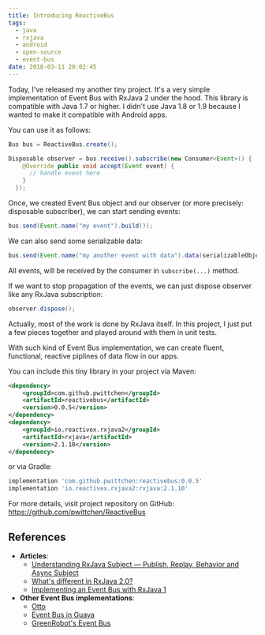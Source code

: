```yaml
---
title: Introducing ReactiveBus
tags:
  - java
  - rxjava
  - android
  - open-source
  - event-bus
date: 2018-03-11 20:02:45
---
```


Today, I've released my another tiny project. It's a very simple implementation of Event Bus with RxJava 2 under the hood. This library is compatible with Java 1.7 or higher. I didn't use Java 1.8 or 1.9 because I wanted to make it compatible with Android apps.

You can use it as follows:

```java
Bus bus = ReactiveBus.create();

Disposable observer = bus.receive().subscribe(new Consumer<Event>() {
    @Override public void accept(Event event) {
      // handle event here
    }
  });
```

Once, we created Event Bus object and our observer (or more precisely: disposable subscriber), we can start sending events:

```java
bus.send(Event.name("my event").build());
```

We can also send some serializable data:

```java
bus.send(Event.name("my another event with data").data(serializableObject).build());
```

All events, will be received by the consumer in `subscribe(...)` method.

If we want to stop propagation of the events, we can just dispose observer like any RxJava subscription:

```java
observer.dispose();
```

Actually, most of the work is done by RxJava itself. In this project, I just put a few pieces together and played around with them in unit tests.

With such kind of Event Bus implementation, we can create fluent, functional, reactive piplines of data flow in our apps.

You can include this tiny library in your project via Maven:

```xml
<dependency>
    <groupId>com.github.pwittchen</groupId>
    <artifactId>reactivebus</artifactId>
    <version>0.0.5</version>
</dependency>
<dependency>
    <groupId>io.reactivex.rxjava2</groupId>
    <artifactId>rxjava</artifactId>
    <version>2.1.10</version>
</dependency>
```

or via Gradle:

```gradle
implementation 'com.github.pwittchen:reactivebus:0.0.5'
implementation 'io.reactivex.rxjava2:rxjava:2.1.10'
```

For more details, visit project repository on GitHub: https://github.com/pwittchen/ReactiveBus

References
----------
- **Articles**:
  - [Understanding RxJava Subject — Publish, Replay, Behavior and Async Subject](https://blog.mindorks.com/understanding-rxjava-subject-publish-replay-behavior-and-async-subject-224d663d452f)
  - [What's different in RxJava 2.0?](https://github.com/ReactiveX/RxJava/wiki/What%27s-different-in-2.0)
  - [Implementing an Event Bus with RxJava 1](https://blog.kaush.co/2014/12/24/implementing-an-event-bus-with-rxjava-rxbus/)
- **Other Event Bus implementations**:
  - [Otto](https://github.com/square/otto)
  - [Event Bus in Guava](https://github.com/google/guava/wiki/EventBusExplained)
  - [GreenRobot's Event Bus](https://github.com/greenrobot/EventBus)
